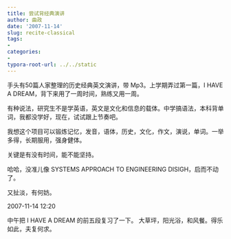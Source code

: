 ```yaml
---
title: 尝试背经典演讲
author: 曲政
date: '2007-11-14'
slug: recite-classical
tags:
- 
categories:
- 
typora-root-url: ../../static
---
```


手头有50篇人家整理的历史经典英文演讲，带 Mp3。上学期弄过第一篇，I HAVE A DREAM，背下来用了一周时间，熟练又用一周。 

有种说法，研究生不是学英语，英文是文化和信息的载体。中学搞语法，本科背单词，我都没学好，现在，试试跟上节奏吧。 

我想这个项目可以锻炼记忆，发音，语体，历史，文化，作文，演说，单词。一举多得，长期服用，强身健体。 

关键是有没有时间，能不能坚持。 

哈哈，没准儿像 SYSTEMS APPROACH TO ENGINEERING DISIGH，启而不动了。

又扯淡，有何妨。

2007-11-14 12:20

中午把 I HAVE A DREAM 的前五段复习了一下。
大草坪，阳光浴，和风餐。得乐如此，夫复何求。                                                                                            